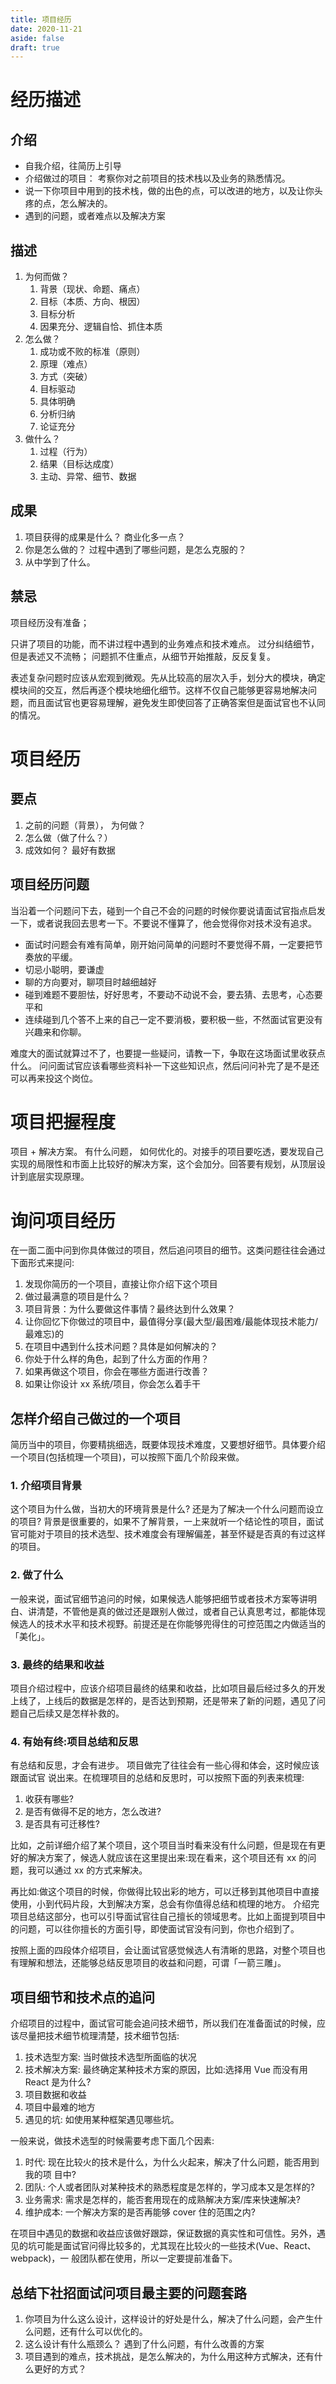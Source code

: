 ```yaml
---
title: 项目经历
date: 2020-11-21
aside: false
draft: true
---
```


# 经历描述

## 介绍

- 自我介绍，往简历上引导
- 介绍做过的项目： 考察你对之前项目的技术栈以及业务的熟悉情况。
- 说一下你项目中用到的技术栈，做的出色的点，可以改进的地方，以及让你头疼的点，怎么解决的。
- 遇到的问题，或者难点以及解决方案

## 描述

1. 为何而做？
   1. 背景（现状、命题、痛点）
   2. 目标（本质、方向、根因）
   3. 目标分析
   4. 因果充分、逻辑自恰、抓住本质
2. 怎么做？
   1. 成功或不败的标准（原则）
   2. 原理（难点）
   3. 方式（突破）
   4. 目标驱动
   5. 具体明确
   6. 分析归纳
   7. 论证充分
3. 做什么？
   1. 过程（行为）
   2. 结果（目标达成度）
   3. 主动、异常、细节、数据

## 成果

1. 项目获得的成果是什么？ 商业化多一点？
2. 你是怎么做的？ 过程中遇到了哪些问题，是怎么克服的？
3. 从中学到了什么。

## 禁忌

项目经历没有准备；

只讲了项目的功能，而不讲过程中遇到的业务难点和技术难点。
过分纠结细节，但是表述又不流畅；
问题抓不住重点，从细节开始推敲，反反复复。

表述复杂问题时应该从宏观到微观。先从比较高的层次入手，划分大的模块，确定模块间的交互，然后再逐个模块地细化细节。这样不仅自己能够更容易地解决问题，而且面试官也更容易理解，避免发生即使回答了正确答案但是面试官也不认同的情况。

# 项目经历

## 要点

1. 之前的问题（背景）， 为何做？
2. 怎么做（做了什么？）
3. 成效如何？ 最好有数据

## 项目经历问题

当沿着一个问题问下去，碰到一个自己不会的问题的时候你要说请面试官指点启发一下，或者说我回去思考一下。不要说不懂算了，他会觉得你对技术没有追求。

- 面试时问题会有难有简单，刚开始问简单的问题时不要觉得不屑，一定要把节奏放的平缓。
- 切忌小聪明，要谦虚
- 聊的方向要对，聊项目时越细越好
- 碰到难题不要胆怯，好好思考，不要动不动说不会，要去猜、去思考，心态要平和
- 连续碰到几个答不上来的自己一定不要消极，要积极一些，不然面试官更没有兴趣来和你聊。

难度大的面试就算过不了，也要提一些疑问，请教一下，争取在这场面试里收获点什么。 问问面试官应该看哪些资料补一下这些知识点，然后问问补完了是不是还可以再来投这个岗位。

# 项目把握程度

项目 + 解决方案。 有什么问题， 如何优化的。对接手的项目要吃透，要发现自己实现的局限性和市面上比较好的解决方案，这个会加分。回答要有规划，从顶层设计到底层实现原理。

# 询问项目经历

在一面二面中问到你具体做过的项目，然后追问项目的细节。这类问题往往会通过下面形式来提问:

1. 发现你简历的一个项目，直接让你介绍下这个项目
2. 做过最满意的项目是什么？
3. 项目背景：为什么要做这件事情？最终达到什么效果？
4. 让你回忆下你做过的项目中，最值得分享(最大型/最困难/最能体现技术能力/最难忘)的
5. 在项目中遇到什么技术问题？具体是如何解决的？
6. 你处于什么样的角色，起到了什么方面的作用？
7. 如果再做这个项目，你会在哪些方面进行改善？
8. 如果让你设计 xx 系统/项目，你会怎么着手干

## 怎样介绍自己做过的一个项目

简历当中的项目，你要精挑细选，既要体现技术难度，又要想好细节。具体要介绍一个项目(包括梳理一个项目)，可以按照下面几个阶段来做。

### 1. 介绍项目背景

这个项目为什么做，当初大的环境背景是什么? 还是为了解决一个什么问题而设立的项目? 背景是很重要的，如果不了解背景，一上来就听一个结论性的项目，面试官可能对于项目的技术选型、技术难度会有理解偏差，甚至怀疑是否真的有过这样的项目。

### 2. 做了什么

一般来说，面试官细节追问的时候，如果候选人能够把细节或者技术方案等讲明白、讲清楚，不管他是真的做过还是跟别人做过，或者自己认真思考过，都能体现候选人的技术水平和技术视野。前提还是在你能够兜得住的可控范围之内做适当的「美化」。

### 3. 最终的结果和收益

项目介绍过程中，应该介绍项目最终的结果和收益，比如项目最后经过多久的开发上线了，上线后的数据是怎样的，是否达到预期，还是带来了新的问题，遇见了问题自己后续又是怎样补救的。

### 4. 有始有终:项目总结和反思

有总结和反思，才会有进步。 项目做完了往往会有一些心得和体会，这时候应该跟面试官 说出来。在梳理项目的总结和反思时，可以按照下面的列表来梳理:

1. 收获有哪些?
2. 是否有做得不足的地方，怎么改进?
3. 是否具有可迁移性?

比如，之前详细介绍了某个项目，这个项目当时看来没有什么问题，但是现在有更好的解决方案了，候选人就应该在这里提出来:现在看来，这个项目还有 xx 的问题，我可以通过 xx 的方式来解决。

再比如:做这个项目的时候，你做得比较出彩的地方，可以迁移到其他项目中直接使用，小到代码片段，大到解决方案，总会有你值得总结和梳理的地方。
介绍完项目总结这部分，也可以引导面试官往自己擅长的领域思考。比如上面提到项目中的问题，可以往你擅长的方面引导，即使面试官没有问到，你也介绍到了。

按照上面的四段体介绍项目，会让面试官感觉候选人有清晰的思路，对整个项目也有理解和想法，还能够总结反思项目的收益和问题，可谓「一箭三雕」。

## 项目细节和技术点的追问

介绍项目的过程中，面试官可能会追问技术细节，所以我们在准备面试的时候，应该尽量把技术细节梳理清楚，技术细节包括:

1. 技术选型方案: 当时做技术选型所面临的状况
2. 技术解决方案: 最终确定某种技术方案的原因，比如:选择用 Vue 而没有用 React 是为什么?
3. 项目数据和收益
4. 项目中最难的地方
5. 遇见的坑: 如使用某种框架遇见哪些坑。

一般来说，做技术选型的时候需要考虑下面几个因素:

1. 时代: 现在比较火的技术是什么，为什么火起来，解决了什么问题，能否用到我的项 目中?
2. 团队: 个人或者团队对某种技术的熟悉程度是怎样的，学习成本又是怎样的?
3. 业务需求: 需求是怎样的，能否套用现在的成熟解决方案/库来快速解决?
4. 维护成本: 一个解决方案的是否再能够 cover 住的范围之内?

在项目中遇见的数据和收益应该做好跟踪，保证数据的真实性和可信性。另外，遇见的坑可能是面试官问得比较多的，尤其现在比较火的一些技术(Vue、React、webpack)，一 般团队都在使用，所以一定要提前准备下。

## 总结下社招面试问项目最主要的问题套路

1. 你项目为什么这么设计，这样设计的好处是什么，解决了什么问题，会产生什么问题，还有什么可以优化的。
2. 这么设计有什么瓶颈么？ 遇到了什么问题，有什么改善的方案
3. 项目遇到的难点，技术挑战，是怎么解决的，为什么用这种方式解决，还有什么更好的方式？
